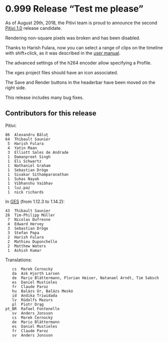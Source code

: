 # 0.999 Release “Test me please”

As of August 29th, 2018, the Pitivi team is proud to announce the
second [Pitivi 1.0](releases/1.0.md) release candidate.

Rendering non-square pixels was broken and has been disabled.

Thanks to Harish Fulara, now you can select a range of clips
on the timeline with shift+click, as it was described in the
[user manual](http://www.pitivi.org/manual/selectiongrouping.html).

The advanced settings of the h264 encoder allow specifying a Profile.

The xges project files should have an icon associated.

The Save and Render buttons in the headerbar have been moved
on the right side.

This release includes many bug fixes.

## Contributors for this release

Pitivi:

```
86  Alexandru Băluț
64  Thibault Saunier
 5  Harish Fulara
 4  Yatin Maan
 3  Elliott Sales de Andrade
 1  Damanpreet Singh
 1  Eli Schwartz
 1  Nathaniel Graham
 1  Sebastian Dröge
 1  Sivakar Sithamparanathan
 1  Suhas Nayak
 1  Vibhanshu Vaibhav
 1  luz.paz
 1  nick richards
```

In [GES](GES.md) (from 1.12.3 to 1.14.2):

```
43  Thibault Saunier
28  Tim-Philipp Müller
 7  Nicolas Dufresne
 4  Edward Hervey
 3  Sebastian Dröge
 3  Stefan Popa
 2  Harish Fulara
 2  Mathieu Duponchelle
 2  Matthew Waters
 1  Ashish Kumar
```

Translations:

```
   cs  Marek Černocký
   da  Ask Hjorth Larsen
   de  Mario Blättermann, Florian Heiser, Natanael Arndt, Tim Sabsch
   es  Daniel Mustieles
   fr  Claude Paroz
   hu  Balázs Úr, Balázs Meskó
   id  Andika Triwidada
   lv  Rūdolfs Mazurs
   pl  Piotr Drąg
pt_BR  Rafael Fontenelle
   sv  Anders Jonsson
   cs  Marek Černocký
   de  Mario Blättermann
   es  Daniel Mustieles
   fr  Claude Paroz
   sv  Anders Jonsson
```
